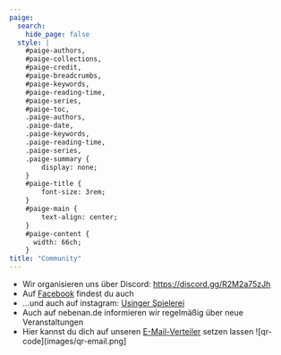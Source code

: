 ```yaml
---
paige:
  search:
    hide_page: false
  style: |
    #paige-authors,
    #paige-collections,
    #paige-credit,
    #paige-breadcrumbs,
    #paige-keywords,
    #paige-reading-time,
    #paige-series,
    #paige-toc,
    .paige-authors,
    .paige-date,
    .paige-keywords,
    .paige-reading-time,
    .paige-series,
    .paige-summary {
        display: none;
    }
    #paige-title {
        font-size: 3rem;
    }
    #paige-main {
        text-align: center;
    }
    #paige-content {
      width: 66ch;
    }
title: "Community"
---
```


  * Wir organisieren uns über Discord: https://discord.gg/R2M2a75zJh
  * Auf [Facebook](https://www.facebook.com/profile.php?id=61565475465538) findest du auch
  * ...und auch auf instagram: [Usinger Spielerei](https://www.instagram.com/usinger_spielerei/)
  * Auch auf nebenan.de informieren wir regelmäßig über neue Veranstaltungen
  * Hier kannst du dich auf unseren [E-Mail-Verteiler](https://usingerspielerei.my-spcloud.de/index.php/apps/forms/s/bk6Ntc4n9j7BGZJoHSkc8zzD) setzen lassen
    ![qr-code](images/qr-email.png]
